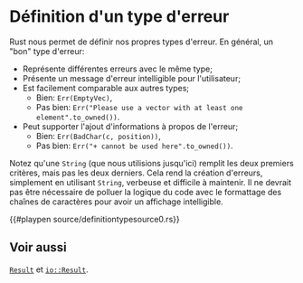 # Définition d'un type d'erreur

Rust nous permet de définir nos propres types d'erreur. En général, un "bon" type d'erreur:

* Représente différentes erreurs avec le même type;
* Présente un message d'erreur intelligible pour l'utilisateur;
* Est facilement comparable aux autres types;
    * Bien: `Err(EmptyVec)`,
    * Pas bien: `Err("Please use a vector with at least one element".to_owned())`.
* Peut supporter l'ajout d'informations à propos de l'erreur;
    * Bien: `Err(BadChar(c, position))`,
    * Pas bien: `Err("+ cannot be used here".to_owned())`.

Notez qu'une `String` (que nous utilisions jusqu'ici) remplit les deux premiers critères, mais pas les deux derniers. 
Cela rend la création d'erreurs, simplement en utilisant `String`, verbeuse et difficile à maintenir. Il ne devrait pas être nécessaire de polluer la logique du code avec le formattage des chaînes de caractères pour avoir un affichage intelligible.

{{#playpen source/definitiontypesource0.rs}}

## Voir aussi

[`Result`][result] et 
[`io::Result`][io_result].

[result]: https://doc.rust-lang.org/std/result/enum.Result.html
[io_result]: https://doc.rust-lang.org/std/io/type.Result.html
